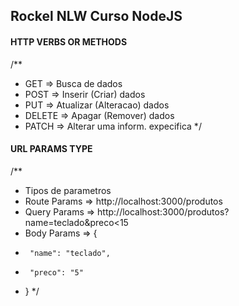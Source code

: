 ## Rockel NLW Curso NodeJS

#### HTTP VERBS OR METHODS

/**
 * GET      => Busca de dados
 * POST     => Inserir (Criar) dados
 * PUT      => Atualizar (Alteracao) dados
 * DELETE   => Apagar (Remover) dados
 * PATCH    => Alterar uma inform. expecifica
 */

#### URL PARAMS TYPE
/**
 * Tipos de parametros
 * Route Params => http://localhost:3000/produtos
 * Query Params => http://localhost:3000/produtos?name=teclado&preco<15
 * Body Params => {
 *      "name": "teclado",
 *      "preco": "5"
 * } 
 */